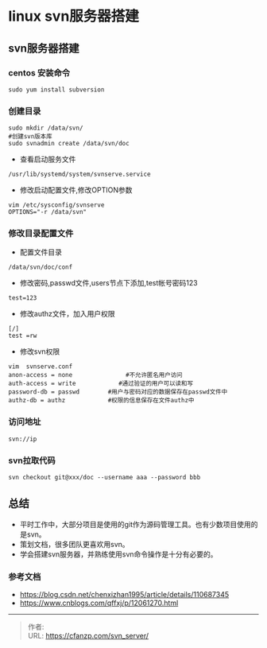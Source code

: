 # linux svn服务器搭建


<!--more-->

## svn服务器搭建
### centos 安装命令
```
sudo yum install subversion
```

### 创建目录
```
sudo mkdir /data/svn/
#创建svn版本库
sudo svnadmin create /data/svn/doc
```

- 查看启动服务文件
```
/usr/lib/systemd/system/svnserve.service
```

- 修改启动配置文件,修改OPTION参数
```
vim /etc/sysconfig/svnserve
OPTIONS="-r /data/svn"
```

### 修改目录配置文件
- 配置文件目录
```
/data/svn/doc/conf
```
- 修改密码,passwd文件,users节点下添加,test帐号密码123
```
test=123
```

- 修改authz文件，加入用户权限
```
[/]
test =rw
```

- 修改svn权限
```
vim  svnserve.conf
anon-access = none               #不允许匿名用户访问
auth-access = write            #通过验证的用户可以读和写    
password-db = passwd        #用户与密码对应的数据保存在passwd文件中
authz-db = authz            #权限的信息保存在文件authz中
```

### 访问地址
```
svn://ip
```

### svn拉取代码
```
svn checkout git@xxx/doc --username aaa --password bbb
```

## 总结
- 平时工作中，大部分项目是使用的git作为源码管理工具。也有少数项目使用的是svn。
- 策划文档，很多团队更喜欢用svn。
- 学会搭建svn服务器，并熟练使用svn命令操作是十分有必要的。

### 参考文档
- https://blog.csdn.net/chenxizhan1995/article/details/110687345
- https://www.cnblogs.com/qffxj/p/12061270.html


---

> 作者:   
> URL: https://cfanzp.com/svn_server/  

